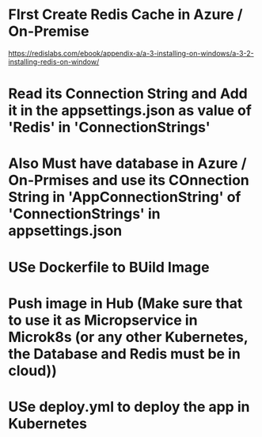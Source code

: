 # FIrst Create Redis Cache in Azure / On-Premise

https://redislabs.com/ebook/appendix-a/a-3-installing-on-windows/a-3-2-installing-redis-on-window/

# Read its Connection String and Add it in the appsettings.json as value of 'Redis' in 'ConnectionStrings'

# Also Must have database in Azure / On-Prmises and use its COnnection String in 'AppConnectionString' of 'ConnectionStrings' in appsettings.json

# USe Dockerfile to BUild Image
# Push image in Hub (Make sure that to use it as Micropservice in Microk8s (or any other Kubernetes, the Database and Redis must be in cloud))
# USe deploy.yml to deploy the app in Kubernetes
